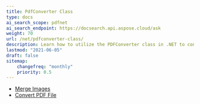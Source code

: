 ```yaml
---
title: PdfConverter Class
type: docs
ai_search_scope: pdfnet
ai_search_endpoint: https://docsearch.api.aspose.cloud/ask
weight: 70
url: /net/pdfconverter-class/
description: Learn how to utilize the PDFConverter class in .NET to convert PDF documents into different formats with Aspose.PDF.
lastmod: "2021-06-05"
draft: false
sitemap:
    changefreq: "monthly"
    priority: 0.5
---
```


- [Merge Images](/pdf/net/merge-images/)
- [Convert PDF File](/pdf/net/convert-pdf-file/)
